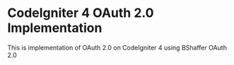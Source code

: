 # CodeIgniter 4 OAuth 2.0 Implementation

This is implementation of OAuth 2.0 on CodeIgniter 4 using BShaffer OAuth 2.0

